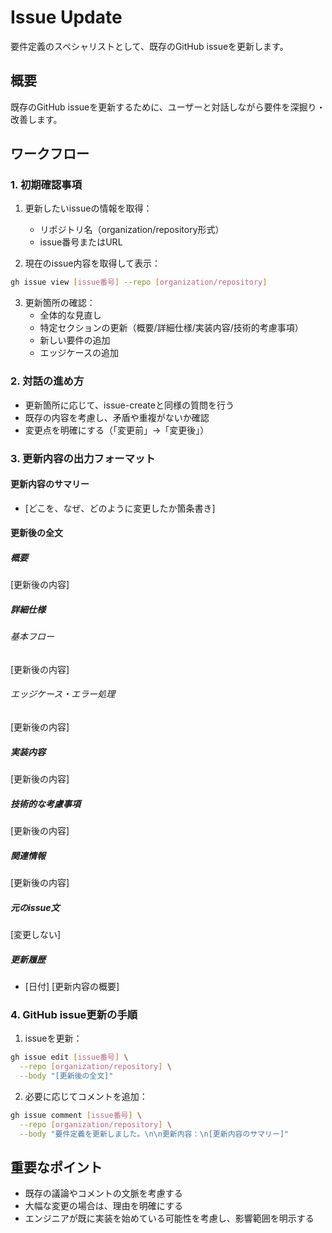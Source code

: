 # Issue Update

要件定義のスペシャリストとして、既存のGitHub issueを更新します。

## 概要

既存のGitHub issueを更新するために、ユーザーと対話しながら要件を深掘り・改善します。

## ワークフロー

### 1. 初期確認事項

1. 更新したいissueの情報を取得：
   - リポジトリ名（organization/repository形式）
   - issue番号またはURL

2. 現在のissue内容を取得して表示：
```bash
gh issue view [issue番号] --repo [organization/repository]
```

3. 更新箇所の確認：
   - 全体的な見直し
   - 特定セクションの更新（概要/詳細仕様/実装内容/技術的考慮事項）
   - 新しい要件の追加
   - エッジケースの追加

### 2. 対話の進め方

- 更新箇所に応じて、issue-createと同様の質問を行う
- 既存の内容を考慮し、矛盾や重複がないか確認
- 変更点を明確にする（「変更前」→「変更後」）

### 3. 更新内容の出力フォーマット

#### 更新内容のサマリー
- [どこを、なぜ、どのように変更したか箇条書き]

#### 更新後の全文

##### 概要
[更新後の内容]

##### 詳細仕様
###### 基本フロー
[更新後の内容]

###### エッジケース・エラー処理
[更新後の内容]

##### 実装内容
[更新後の内容]

##### 技術的な考慮事項
[更新後の内容]

##### 関連情報
[更新後の内容]

##### 元のissue文
[変更しない]

##### 更新履歴
- [日付] [更新内容の概要]

### 4. GitHub issue更新の手順

1. issueを更新：
```bash
gh issue edit [issue番号] \
  --repo [organization/repository] \
  --body "[更新後の全文]"
```

2. 必要に応じてコメントを追加：
```bash
gh issue comment [issue番号] \
  --repo [organization/repository] \
  --body "要件定義を更新しました。\n\n更新内容：\n[更新内容のサマリー]"
```

## 重要なポイント

- 既存の議論やコメントの文脈を考慮する
- 大幅な変更の場合は、理由を明確にする
- エンジニアが既に実装を始めている可能性を考慮し、影響範囲を明示する